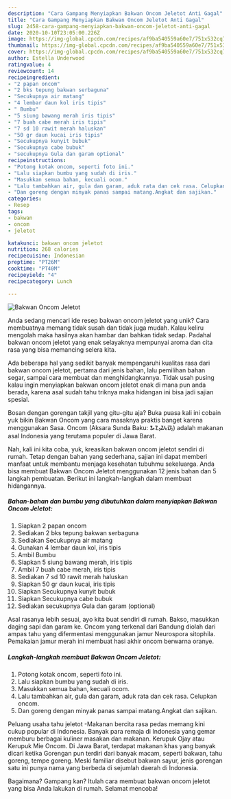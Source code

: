 ```yaml
---
description: "Cara Gampang Menyiapkan Bakwan Oncom Jeletot Anti Gagal"
title: "Cara Gampang Menyiapkan Bakwan Oncom Jeletot Anti Gagal"
slug: 2458-cara-gampang-menyiapkan-bakwan-oncom-jeletot-anti-gagal
date: 2020-10-10T23:05:00.226Z
image: https://img-global.cpcdn.com/recipes/af9ba540559a60e7/751x532cq70/bakwan-oncom-jeletot-foto-resep-utama.jpg
thumbnail: https://img-global.cpcdn.com/recipes/af9ba540559a60e7/751x532cq70/bakwan-oncom-jeletot-foto-resep-utama.jpg
cover: https://img-global.cpcdn.com/recipes/af9ba540559a60e7/751x532cq70/bakwan-oncom-jeletot-foto-resep-utama.jpg
author: Estella Underwood
ratingvalue: 4
reviewcount: 14
recipeingredient:
- "2 papan oncom"
- "2 bks tepung bakwan serbaguna"
- "Secukupnya air matang"
- "4 lembar daun kol iris tipis"
- " Bumbu"
- "5 siung bawang merah iris tipis"
- "7 buah cabe merah iris tipis"
- "7 sd 10 rawit merah haluskan"
- "50 gr daun kucai iris tipis"
- "Secukupnya kunyit bubuk"
- "Secukupnya cabe bubuk"
- "secukupnya Gula dan garam optional"
recipeinstructions:
- "Potong kotak oncom, seperti foto ini."
- "Lalu siapkan bumbu yang sudah di iris."
- "Masukkan semua bahan, kecuali ocom."
- "Lalu tambahkan air, gula dan garam, aduk rata dan cek rasa. Celupkan oncom."
- "Dan goreng dengan minyak panas sampai matang.Angkat dan sajikan."
categories:
- Resep
tags:
- bakwan
- oncom
- jeletot

katakunci: bakwan oncom jeletot 
nutrition: 268 calories
recipecuisine: Indonesian
preptime: "PT26M"
cooktime: "PT40M"
recipeyield: "4"
recipecategory: Lunch

---
```



![Bakwan Oncom Jeletot](https://img-global.cpcdn.com/recipes/af9ba540559a60e7/751x532cq70/bakwan-oncom-jeletot-foto-resep-utama.jpg)

Anda sedang mencari ide resep bakwan oncom jeletot yang unik? Cara membuatnya memang tidak susah dan tidak juga mudah. Kalau keliru mengolah maka hasilnya akan hambar dan bahkan tidak sedap. Padahal bakwan oncom jeletot yang enak selayaknya mempunyai aroma dan cita rasa yang bisa memancing selera kita.

Ada beberapa hal yang sedikit banyak mempengaruhi kualitas rasa dari bakwan oncom jeletot, pertama dari jenis bahan, lalu pemilihan bahan segar, sampai cara membuat dan menghidangkannya. Tidak usah pusing kalau ingin menyiapkan bakwan oncom jeletot enak di mana pun anda berada, karena asal sudah tahu triknya maka hidangan ini bisa jadi sajian spesial.

Bosan dengan gorengan takjil yang gitu-gitu aja? Buka puasa kali ini cobain yuk bikin Bakwan Oncom yang cara masaknya praktis banget karena menggunakan Sasa. Oncom (Aksara Sunda Baku: ᮇᮔ᮪ᮎᮧᮙ᮪) adalah makanan asal Indonesia yang terutama populer di Jawa Barat.


Nah, kali ini kita coba, yuk, kreasikan bakwan oncom jeletot sendiri di rumah. Tetap dengan bahan yang sederhana, sajian ini dapat memberi manfaat untuk membantu menjaga kesehatan tubuhmu sekeluarga. Anda bisa membuat Bakwan Oncom Jeletot menggunakan 12 jenis bahan dan 5 langkah pembuatan. Berikut ini langkah-langkah dalam membuat hidangannya.

<!--inarticleads1-->

##### Bahan-bahan dan bumbu yang dibutuhkan dalam menyiapkan Bakwan Oncom Jeletot:

1. Siapkan 2 papan oncom
1. Sediakan 2 bks tepung bakwan serbaguna
1. Sediakan Secukupnya air matang
1. Gunakan 4 lembar daun kol, iris tipis
1. Ambil  Bumbu
1. Siapkan 5 siung bawang merah, iris tipis
1. Ambil 7 buah cabe merah, iris tipis
1. Sediakan 7 sd 10 rawit merah haluskan
1. Siapkan 50 gr daun kucai, iris tipis
1. Siapkan Secukupnya kunyit bubuk
1. Siapkan Secukupnya cabe bubuk
1. Sediakan secukupnya Gula dan garam (optional)


Asal rasanya lebih sesuai, ayo kita buat sendiri di rumah. Bakso, masukkan daging sapi dan garam ke. Oncom yang terkenal dari Bandung diolah dari ampas tahu yang difermentasi menggunakan jamur Neurospora sitophila. Pemakaian jamur merah ini membuat hasi akhir oncom berwarna oranye. 

<!--inarticleads2-->

##### Langkah-langkah membuat Bakwan Oncom Jeletot:

1. Potong kotak oncom, seperti foto ini.
1. Lalu siapkan bumbu yang sudah di iris.
1. Masukkan semua bahan, kecuali ocom.
1. Lalu tambahkan air, gula dan garam, aduk rata dan cek rasa. Celupkan oncom.
1. Dan goreng dengan minyak panas sampai matang.Angkat dan sajikan.


Peluang usaha tahu jeletot -Makanan bercita rasa pedas memang kini cukup popular di Indonesia. Banyak para remaja di Indonesia yang gemar memburu berbagai kuliner masakan dan makanan. Kerupuk Ojay atau Kerupuk Mie Oncom. Di Jawa Barat, terdapat makanan khas yang banyak dicari ketika Gorengan pun terdiri dari banyak macam, seperti bakwan, tahu goreng, tempe goreng. Meski familiar disebut bakwan sayur, jenis gorengan satu ini punya nama yang berbeda di sejumlah daerah di Indonesia. 

Bagaimana? Gampang kan? Itulah cara membuat bakwan oncom jeletot yang bisa Anda lakukan di rumah. Selamat mencoba!

